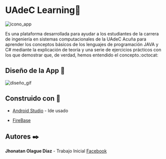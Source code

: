 # UAdeC Learning:wolf:
![icono_app](https://i.ibb.co/gVxK64F/github-app-logo.jpg)

 Es una plataforma desarrollada para ayudar a los estudiantes de la carrera de ingeniería en sistemas computacionales de la UAdeC Acuña para aprender los conceptos básicos de los lenguajes de programación JAVA y C# mediante la explicación de teoría y una serie de ejercicios prácticos con los que demostrar que, de verdad, hemos entendido el concepto.:octocat:

## Diseño de la App :art:
![diseño_gif](https://media.giphy.com/media/STTkAGweHC1X0HhxRZ/giphy.gif)

## Construido con :wrench:

- [Android Studio](https://developer.android.com/studio) - Ide usado

- [FireBase](https://firebase.google.com/)

## Autores :black_nib:

**Jhonatan Olague Diaz**  - Trabajo Inicial [Facebook](https://www.facebook.com/jhonatan.olague)

